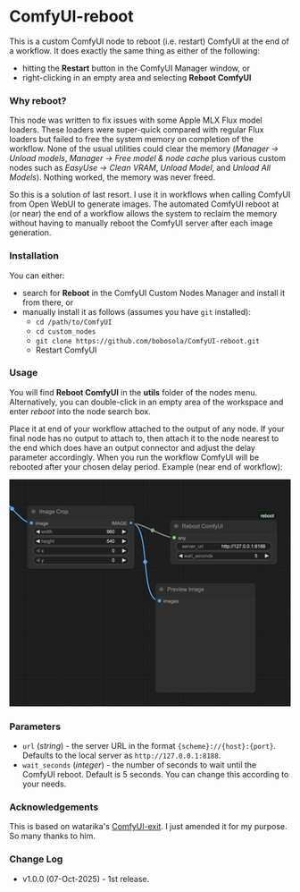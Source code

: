 # ComfyUI-reboot

This is a custom ComfyUI node to reboot (i.e. restart) ComfyUI at the end of a workflow. It does exactly the same thing as either of the following:

* hitting the **Restart** button in the ComfyUI Manager window, or
* right-clicking in an empty area and selecting **Reboot ComfyUI**

### Why reboot?

This node was written to fix issues with some Apple MLX Flux model loaders. These loaders were super-quick compared with regular Flux loaders but failed to free the system memory on completion of the workflow. None of the usual utilities could clear the memory (_Manager -> Unload models_, _Manager -> Free model & node cache_ plus various custom nodes such as _EasyUse -> Clean VRAM_, _Unload Model_, and _Unload All Models_). Nothing worked, the memory was never freed.

So this is a solution of last resort. I use it in workflows when calling ComfyUI from Open WebUI to generate images. The automated ComfyUI reboot at (or near) the end of a workflow allows the system to reclaim the memory without having to manually reboot the ComfyUI server after each image generation.

### Installation
You can either:

* search for **Reboot** in the ComfyUI Custom Nodes Manager and install it from there, or
* manually install it as follows (assumes you have `git` installed):
    * `cd /path/to/ComfyUI`
    * `cd custom_nodes`
    * `git clone https://github.com/bobosola/ComfyUI-reboot.git`
    * Restart ComfyUI

### Usage
You will find **Reboot ComfyUI** in the **utils** folder of the nodes menu. Alternatively, you can double-click in an empty area of the workspace and enter _reboot_ into the node search box.

Place it at end of your workflow attached to the output of any node. If your final node has no output to attach to, then attach it to the node nearest to the end which does have an output connector and adjust the delay parameter accordingly. When you run the workflow ComfyUI will be rebooted after your chosen delay period. Example (near end of workflow):

![How to use the Reboot node](https://github.com/bobosola/ComfyUI-reboot/blob/main/assets/Screenshot01.png)

### Parameters
* `url` (_string_) - the server URL in the format `{scheme}://{host}:{port}`. Defaults to the local server as `http://127.0.0.1:8188`.
* `wait_seconds` (_integer_) - the number of seconds to wait until the ComfyUI reboot. Default is 5 seconds. You can change this according to your needs.

### Acknowledgements

This is based on watarika's [ComfyUI-exit](https://github.com/watarika/ComfyUI-exit). I just amended it for my purpose. So many thanks to him.

### Change Log
- v1.0.0 (07-Oct-2025) - 1st release.

